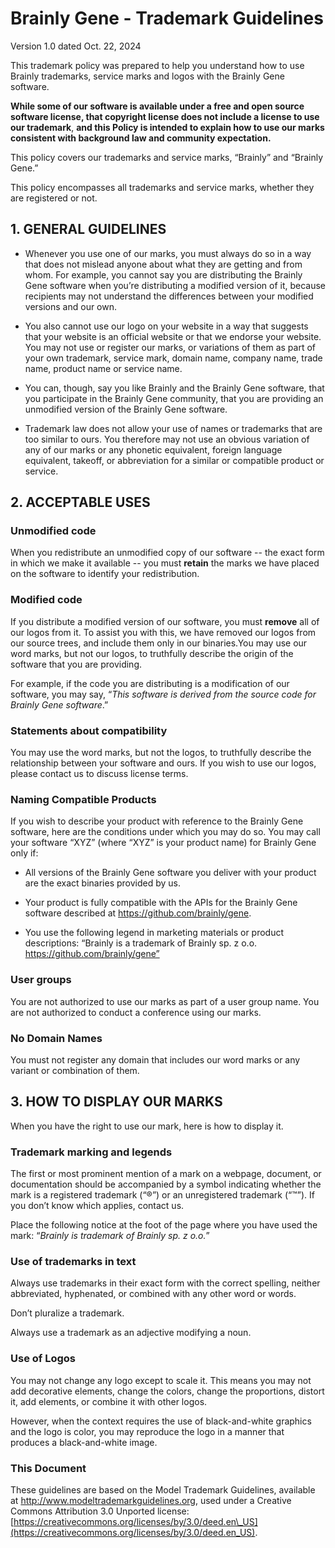 # Brainly Gene \- Trademark Guidelines

Version 1.0 dated Oct. 22, 2024

This trademark policy was prepared to help you understand how to use Brainly trademarks, service marks and logos with the Brainly Gene software.  

**While some of our software is available under a free and open source software license, that copyright license does not include a license to use our trademark**, **and this Policy is intended to explain how to use our marks consistent with background law and community expectation.**

This policy covers our trademarks and service marks, “Brainly” and “Brainly Gene.”

This policy encompasses all trademarks and service marks, whether they are registered or not.

## 1. GENERAL GUIDELINES

* Whenever you use one of our marks, you must always do so in a way that does not mislead anyone about what they are getting and from whom. For example, you cannot say you are distributing the Brainly Gene software when you’re distributing a modified version of it, because recipients may not understand the differences between your modified versions and our own.

* You also cannot use our logo on your website in a way that suggests that your website is an official website or that we endorse your website. You may not use or register our marks, or variations of them as part of your own trademark, service mark, domain name, company name, trade name, product name or service name.

* You can, though, say you like Brainly and the Brainly Gene software, that you participate in the Brainly Gene community, that you are providing an unmodified version of the Brainly Gene software.

* Trademark law does not allow your use of names or trademarks that are too similar to ours. You therefore may not use an obvious variation of any of our marks or any phonetic equivalent, foreign language equivalent, takeoff, or abbreviation for a similar or compatible product or service.

## 2. ACCEPTABLE USES

### Unmodified code

When you redistribute an unmodified copy of our software \-- the exact form in which we make it available \-- you must **retain** the marks we have placed on the software to identify your redistribution.

### Modified code

If you distribute a modified version of our software, you must **remove** all of our logos from it. To assist you with this, we have removed our logos from our source trees, and include them only in our binaries.You may use our word marks, but not our logos, to truthfully describe the origin of the software that you are providing.  

For example, if the code you are distributing is a modification of our software, you may say, “*This software is derived from the source code for Brainly Gene software*.”

### Statements about compatibility

You may use the word marks, but not the logos, to truthfully describe the relationship between your software and ours. If you wish to use our logos, please contact us to discuss license terms.

### Naming Compatible Products

If you wish to describe your product with reference to the Brainly Gene software, here are the conditions under which you may do so. You may call your software “XYZ” (where “XYZ” is your product name) for Brainly Gene only if:

* All versions of the Brainly Gene software you deliver with your product are the exact binaries provided by us.

* Your product is fully compatible with the APIs for the Brainly Gene software described at <https://github.com/brainly/gene>.

* You use the following legend in marketing materials or product descriptions: “Brainly is a trademark of Brainly sp. z o.o. <https://github.com/brainly/gene”>

### User groups

You are not authorized to use our marks as part of a user group name.  You are not authorized to conduct a conference using our marks.

### No Domain Names

You must not register any domain that includes our word marks or any variant or combination of them.

## **3. HOW TO DISPLAY OUR MARKS**

When you have the right to use our mark, here is how to display it.

### Trademark marking and legends

The first or most prominent mention of a mark on a webpage, document, or documentation should be accompanied by a symbol indicating whether the mark is a registered trademark (“®”) or an unregistered trademark (“™”). If you don’t know which applies, contact us.

Place the following notice at the foot of the page where you have used the mark: “*Brainly is trademark of Brainly sp. z o.o.*”

### Use of trademarks in text

Always use trademarks in their exact form with the correct spelling, neither abbreviated, hyphenated, or combined with any other word or words.

Don’t pluralize a trademark.

Always use a trademark as an adjective modifying a noun.

### Use of Logos

You may not change any logo except to scale it. This means you may not add decorative elements, change the colors, change the proportions, distort it, add elements, or combine it with other logos.

However, when the context requires the use of black-and-white graphics and the logo is color, you may reproduce the logo in a manner that produces a black-and-white image.

### This Document

These guidelines are based on the Model Trademark Guidelines, available at <http://www.modeltrademarkguidelines.org>, used under a Creative Commons Attribution 3.0 Unported license: [https://creativecommons.org/licenses/by/3.0/deed.en\_US](https://creativecommons.org/licenses/by/3.0/deed.en_US).
